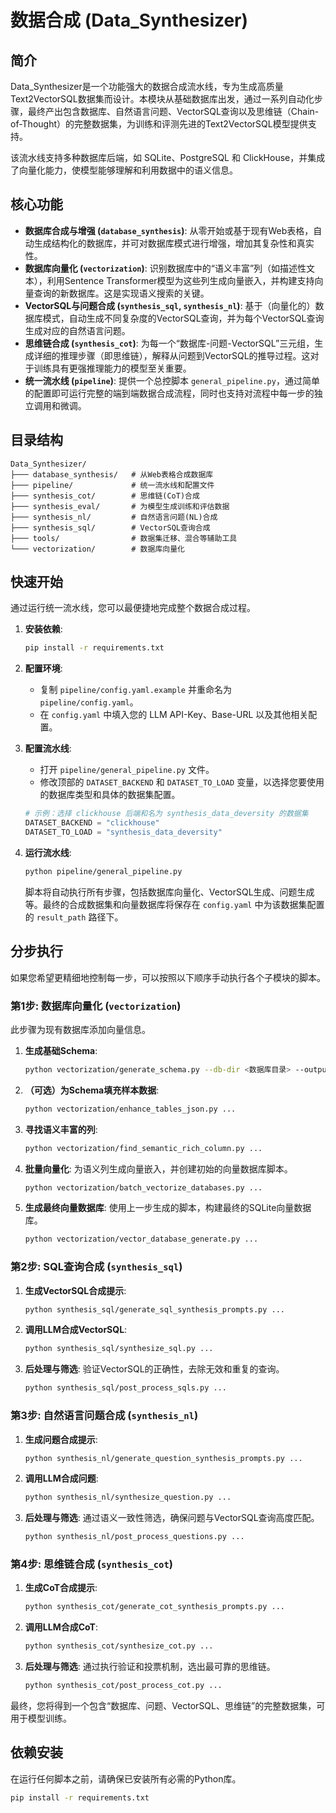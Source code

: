 # 数据合成 (Data_Synthesizer)

## 简介

Data_Synthesizer是一个功能强大的数据合成流水线，专为生成高质量Text2VectorSQL数据集而设计。本模块从基础数据库出发，通过一系列自动化步骤，最终产出包含数据库、自然语言问题、VectorSQL查询以及思维链（Chain-of-Thought）的完整数据集，为训练和评测先进的Text2VectorSQL模型提供支持。

该流水线支持多种数据库后端，如 SQLite、PostgreSQL 和 ClickHouse，并集成了向量化能力，使模型能够理解和利用数据中的语义信息。

## 核心功能

- **数据库合成与增强 (`database_synthesis`)**: 从零开始或基于现有Web表格，自动生成结构化的数据库，并可对数据库模式进行增强，增加其复杂性和真实性。
- **数据库向量化 (`vectorization`)**: 识别数据库中的“语义丰富”列（如描述性文本），利用Sentence Transformer模型为这些列生成向量嵌入，并构建支持向量查询的新数据库。这是实现语义搜索的关键。
- **VectorSQL与问题合成 (`synthesis_sql`, `synthesis_nl`)**: 基于（向量化的）数据库模式，自动生成不同复杂度的VectorSQL查询，并为每个VectorSQL查询生成对应的自然语言问题。
- **思维链合成 (`synthesis_cot`)**: 为每一个“数据库-问题-VectorSQL”三元组，生成详细的推理步骤（即思维链），解释从问题到VectorSQL的推导过程。这对于训练具有更强推理能力的模型至关重要。
- **统一流水线 (`pipeline`)**: 提供一个总控脚本 `general_pipeline.py`，通过简单的配置即可运行完整的端到端数据合成流程，同时也支持对流程中每一步的独立调用和微调。

## 目录结构

```
Data_Synthesizer/
├─── database_synthesis/   # 从Web表格合成数据库
├─── pipeline/             # 统一流水线和配置文件
├─── synthesis_cot/        # 思维链(CoT)合成
├─── synthesis_eval/       # 为模型生成训练和评估数据
├─── synthesis_nl/         # 自然语言问题(NL)合成
├─── synthesis_sql/        # VectorSQL查询合成
├─── tools/                # 数据集迁移、混合等辅助工具
└─── vectorization/        # 数据库向量化
```

## 快速开始

通过运行统一流水线，您可以最便捷地完成整个数据合成过程。

1.  **安装依赖**:
    ```bash
    pip install -r requirements.txt
    ```

2.  **配置环境**:
    - 复制 `pipeline/config.yaml.example` 并重命名为 `pipeline/config.yaml`。
    - 在 `config.yaml` 中填入您的 LLM API-Key、Base-URL 以及其他相关配置。

3.  **配置流水线**:
    - 打开 `pipeline/general_pipeline.py` 文件。
    - 修改顶部的 `DATASET_BACKEND` 和 `DATASET_TO_LOAD` 变量，以选择您要使用的数据库类型和具体的数据集配置。
    ```python
    # 示例：选择 clickhouse 后端和名为 synthesis_data_deversity 的数据集
    DATASET_BACKEND = "clickhouse"
    DATASET_TO_LOAD = "synthesis_data_deversity"
    ```

4.  **运行流水线**:
    ```bash
    python pipeline/general_pipeline.py
    ```
    脚本将自动执行所有步骤，包括数据库向量化、VectorSQL生成、问题生成等。最终的合成数据集和向量数据库将保存在 `config.yaml` 中为该数据集配置的 `result_path` 路径下。

## 分步执行

如果您希望更精细地控制每一步，可以按照以下顺序手动执行各个子模块的脚本。

### 第1步: 数据库向量化 (`vectorization`)

此步骤为现有数据库添加向量信息。

1.  **生成基础Schema**:
    ```bash
    python vectorization/generate_schema.py --db-dir <数据库目录> --output-file <输出的tables.json路径>
    ```
2.  **（可选）为Schema填充样本数据**:
    ```bash
    python vectorization/enhance_tables_json.py ...
    ```
3.  **寻找语义丰富的列**:
    ```bash
    python vectorization/find_semantic_rich_column.py ...
    ```
4.  **批量向量化**:
    为语义列生成向量嵌入，并创建初始的向量数据库脚本。
    ```bash
    python vectorization/batch_vectorize_databases.py ...
    ```
5.  **生成最终向量数据库**:
    使用上一步生成的脚本，构建最终的SQLite向量数据库。
    ```bash
    python vectorization/vector_database_generate.py ...
    ```

### 第2步: SQL查询合成 (`synthesis_sql`)

1.  **生成VectorSQL合成提示**:
    ```bash
    python synthesis_sql/generate_sql_synthesis_prompts.py ...
    ```
2.  **调用LLM合成VectorSQL**:
    ```bash
    python synthesis_sql/synthesize_sql.py ...
    ```
3.  **后处理与筛选**:
    验证VectorSQL的正确性，去除无效和重复的查询。
    ```bash
    python synthesis_sql/post_process_sqls.py ...
    ```

### 第3步: 自然语言问题合成 (`synthesis_nl`)

1.  **生成问题合成提示**:
    ```bash
    python synthesis_nl/generate_question_synthesis_prompts.py ...
    ```
2.  **调用LLM合成问题**:
    ```bash
    python synthesis_nl/synthesize_question.py ...
    ```
3.  **后处理与筛选**:
    通过语义一致性筛选，确保问题与VectorSQL查询高度匹配。
    ```bash
    python synthesis_nl/post_process_questions.py ...
    ```

### 第4步: 思维链合成 (`synthesis_cot`)

1.  **生成CoT合成提示**:
    ```bash
    python synthesis_cot/generate_cot_synthesis_prompts.py ...
    ```
2.  **调用LLM合成CoT**:
    ```bash
    python synthesis_cot/synthesize_cot.py ...
    ```
3.  **后处理与筛选**:
    通过执行验证和投票机制，选出最可靠的思维链。
    ```bash
    python synthesis_cot/post_process_cot.py ...
    ```

最终，您将得到一个包含“数据库、问题、VectorSQL、思维链”的完整数据集，可用于模型训练。

## 依赖安装

在运行任何脚本之前，请确保已安装所有必需的Python库。

```bash
pip install -r requirements.txt
```